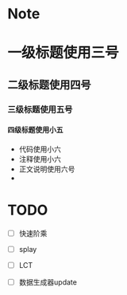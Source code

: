 # Note

# 一级标题使用三号

## 二级标题使用四号

### 三级标题使用五号

#### 四级标题使用小五

- 代码使用小六
- 注释使用小六
- 正文说明使用六号
- 

# TODO

- [ ] 快速阶乘
- [ ] splay
- [ ] LCT
- [ ] 数据生成器update

